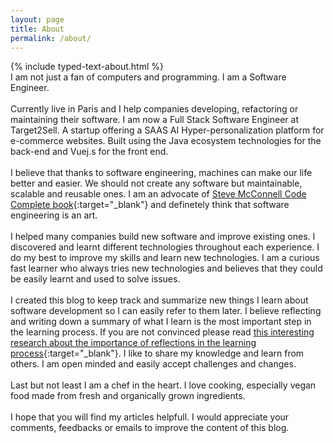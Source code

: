 ```yaml
---
layout: page
title: About
permalink: /about/
---
```


{% include typed-text-about.html %}
<br>
I am not just a fan of computers and programming. I am a Software Engineer.
<br>
<br>
Currently live in Paris and I help companies developing, refactoring or maintaining their software.
I am now a Full Stack Software Engineer at Target2Sell. A startup offering a SAAS AI Hyper-personalization platform for e-commerce websites. Built using the Java ecosystem technologies for the back-end and Vuej.s for the front end.
<br>
<br>
I believe that thanks to software engineering, machines can make our life better and easier. We should not create any software but maintainable, scalable and reusable ones. I am an advocate of [Steve McConnell Code Complete book](https://www.amazon.com/Code-Complete-Practical-Handbook-Construction/dp/0735619670){:target="_blank"} and definetely think that software engineering is an art.
<br>
<br>
I helped many companies build new software and improve existing ones. I discovered and learnt different technologies throughout each experience.
I do my best to improve my skills and learn new technologies. I am a curious fast learner who always tries new technologies and believes that they could be easily learnt and used to solve issues.
<br>
<br>
I created this blog to keep track and summarize new things I learn about software development so I can easily refer to them later. I believe reflecting and writing down a summary of what I learn is the most important step in the learning process. If you are not convinced please read [this interesting research about the importance of reflections in the learning process](https://sites.google.com/site/reflection4learning/why-reflect){:target="_blank"}.
I like to share my knowledge and learn from others. I am open minded and easily accept challenges and changes.
<br>
<br>
Last but not least I am a chef in the heart. I love cooking, especially vegan food made from fresh and organically grown ingredients.
<br>
<br>
I hope that you will find my articles helpfull.
I would appreciate your comments, feedbacks or emails to improve the content of this blog.
